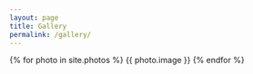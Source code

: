 ```yaml
---
layout: page
title: Gallery
permalink: /gallery/
---
```

{% for photo in site.photos %}
{{ photo.image }}
{% endfor %}
